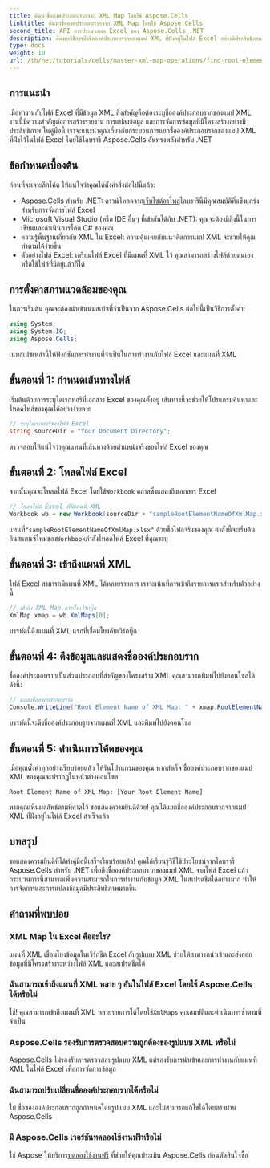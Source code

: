 ```yaml
---
title: ค้นหาชื่อองค์ประกอบรากจาก XML Map โดยใช้ Aspose.Cells
linktitle: ค้นหาชื่อองค์ประกอบรากจาก XML Map โดยใช้ Aspose.Cells
second_title: API การประมวลผล Excel ของ Aspose.Cells .NET
description: ค้นพบวิธีการดึงชื่อองค์ประกอบรากของแมป XML ที่ฝังอยู่ในไฟล์ Excel อย่างมีประสิทธิภาพโดยใช้ Aspose.Cells สำหรับ .NET คำแนะนำทีละขั้นตอนนี้จะแนะนำคุณตลอดขั้นตอนการโหลดเอกสาร Excel
type: docs
weight: 10
url: /th/net/tutorials/cells/master-xml-map-operations/find-root-element-name-from-xml-map/
---
```

## การแนะนำ

เมื่อทำงานกับไฟล์ Excel ที่มีข้อมูล XML สิ่งสำคัญคือต้องระบุชื่อองค์ประกอบรากของแมป XML งานนี้มีความสำคัญต่อการสร้างรายงาน การแปลงข้อมูล และการจัดการข้อมูลที่มีโครงสร้างอย่างมีประสิทธิภาพ ในคู่มือนี้ เราจะแนะนำคุณเกี่ยวกับกระบวนการแยกชื่อองค์ประกอบรากของแมป XML ที่ฝังไว้ในไฟล์ Excel โดยใช้ไลบรารี Aspose.Cells อันทรงพลังสำหรับ .NET

## ข้อกำหนดเบื้องต้น

ก่อนที่จะเจาะลึกโค้ด ให้แน่ใจว่าคุณได้ตั้งค่าสิ่งต่อไปนี้แล้ว:
- Aspose.Cells สำหรับ .NET: ดาวน์โหลดจาก[เว็บไซต์อาโพส](https://releases.aspose.com/cells/net/)ไลบรารีนี้มีคุณสมบัติที่แข็งแกร่งสำหรับการจัดการไฟล์ Excel
- Microsoft Visual Studio (หรือ IDE อื่นๆ ที่เข้ากันได้กับ .NET): คุณจะต้องมีสิ่งนี้ในการเขียนและดำเนินการโค้ด C# ของคุณ
- ความรู้พื้นฐานเกี่ยวกับ XML ใน Excel: ความคุ้นเคยกับแนวคิดการแมป XML จะช่วยให้คุณทำตามได้ง่ายขึ้น
- ตัวอย่างไฟล์ Excel: เตรียมไฟล์ Excel ที่มีแผนที่ XML ไว้ คุณสามารถสร้างไฟล์ด้วยตนเองหรือใช้ไฟล์ที่มีอยู่แล้วก็ได้

## การตั้งค่าสภาพแวดล้อมของคุณ
ในการเริ่มต้น คุณจะต้องนำเข้าเนมสเปซที่จำเป็นจาก Aspose.Cells ต่อไปนี้เป็นวิธีการตั้งค่า:

```csharp
using System;
using System.IO;
using Aspose.Cells;
```

เนมสเปซเหล่านี้ให้ฟังก์ชันการทำงานที่จำเป็นในการทำงานกับไฟล์ Excel และแผนที่ XML

## ขั้นตอนที่ 1: กำหนดเส้นทางไฟล์
เริ่มต้นด้วยการระบุไดเรกทอรีที่เอกสาร Excel ของคุณตั้งอยู่ เส้นทางนี้จะช่วยให้โปรแกรมค้นหาและโหลดไฟล์ของคุณได้อย่างง่ายดาย

```csharp
// ระบุไดเรกทอรีของไฟล์ Excel
string sourceDir = "Your Document Directory";
```

ตรวจสอบให้แน่ใจว่าคุณแทนที่เส้นทางด้วยตำแหน่งจริงของไฟล์ Excel ของคุณ

## ขั้นตอนที่ 2: โหลดไฟล์ Excel
 จากนั้นคุณจะโหลดไฟล์ Excel โดยใช้`Workbook` คลาสซึ่งแสดงถึงเอกสาร Excel

```csharp
// โหลดไฟล์ Excel ที่มีแผนที่ XML
Workbook wb = new Workbook(sourceDir + "sampleRootElementNameOfXmlMap.xlsx");
```

 แทนที่`"sampleRootElementNameOfXmlMap.xlsx"` ด้วยชื่อไฟล์จริงของคุณ คำสั่งนี้จะเริ่มต้นอินสแตนซ์ใหม่ของ`Workbook`กำลังโหลดไฟล์ Excel ที่คุณระบุ

## ขั้นตอนที่ 3: เข้าถึงแผนที่ XML
ไฟล์ Excel สามารถมีแผนที่ XML ได้หลายรายการ เราจะเน้นที่การเข้าถึงรายการแรกสำหรับตัวอย่างนี้

```csharp
// เข้าถึง XML Map แรกในเวิร์กบุ๊ก
XmlMap xmap = wb.XmlMaps[0];
```

บรรทัดนี้ดึงแผนที่ XML แรกที่เชื่อมโยงกับเวิร์กบุ๊ก

## ขั้นตอนที่ 4: ดึงข้อมูลและแสดงชื่อองค์ประกอบราก
ชื่อองค์ประกอบรากเป็นส่วนประกอบที่สำคัญของโครงสร้าง XML คุณสามารถพิมพ์ไปยังคอนโซลได้ดังนี้:

```csharp
// แสดงชื่อองค์ประกอบราก
Console.WriteLine("Root Element Name of XML Map: " + xmap.RootElementName);
```

บรรทัดนี้จะดึงชื่อองค์ประกอบรูทจากแผนที่ XML และพิมพ์ไปยังคอนโซล

## ขั้นตอนที่ 5: ดำเนินการโค้ดของคุณ
เมื่อคุณตั้งค่าทุกอย่างเรียบร้อยแล้ว ให้รันโปรแกรมของคุณ หากสำเร็จ ชื่อองค์ประกอบรากของแมป XML ของคุณจะปรากฏในหน้าต่างคอนโซล:

```plaintext
Root Element Name of XML Map: [Your Root Element Name]
```

หากคุณเห็นผลลัพธ์ตามที่คาดไว้ ขอแสดงความยินดีด้วย! คุณได้แยกชื่อองค์ประกอบรากจากแมป XML ที่ฝังอยู่ในไฟล์ Excel สำเร็จแล้ว

## บทสรุป
ขอแสดงความยินดีที่ได้ทำคู่มือนี้เสร็จเรียบร้อยแล้ว! คุณได้เรียนรู้วิธีใช้ประโยชน์จากไลบรารี Aspose.Cells สำหรับ .NET เพื่อดึงชื่อองค์ประกอบรากของแมป XML จากไฟล์ Excel แล้ว กระบวนการนี้สามารถเพิ่มความสามารถในการทำงานกับข้อมูล XML ในสเปรดชีตได้อย่างมาก ทำให้การจัดการและการแปลงข้อมูลมีประสิทธิภาพมากขึ้น

## คำถามที่พบบ่อย

### XML Map ใน Excel คืออะไร?
แผนที่ XML เชื่อมโยงข้อมูลในเวิร์กชีต Excel กับรูปแบบ XML ช่วยให้สามารถนำเข้าและส่งออกข้อมูลที่มีโครงสร้างระหว่างไฟล์ XML และสเปรดชีตได้

### ฉันสามารถเข้าถึงแผนที่ XML หลาย ๆ อันในไฟล์ Excel โดยใช้ Aspose.Cells ได้หรือไม่
 ใช่! คุณสามารถเข้าถึงแผนที่ XML หลายรายการได้โดยใช้`XmlMaps` คุณสมบัติและดำเนินการซ้ำตามที่จำเป็น

### Aspose.Cells รองรับการตรวจสอบความถูกต้องของรูปแบบ XML หรือไม่
Aspose.Cells ไม่รองรับการตรวจสอบรูปแบบ XML แต่รองรับการนำเข้าและการทำงานกับแผนที่ XML ในไฟล์ Excel เพื่อการจัดการข้อมูล

### ฉันสามารถปรับเปลี่ยนชื่อองค์ประกอบรากได้หรือไม่
ไม่ ชื่อขององค์ประกอบรากถูกกำหนดโดยรูปแบบ XML และไม่สามารถแก้ไขได้โดยตรงผ่าน Aspose.Cells

### มี Aspose.Cells เวอร์ชันทดลองใช้งานฟรีหรือไม่
 ใช่ Aspose ให้บริการ[ทดลองใช้งานฟรี](https://releases.aspose.com/) ที่ช่วยให้คุณประเมิน Aspose.Cells ก่อนตัดสินใจซื้อ